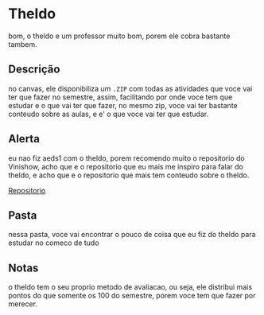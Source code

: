 # Theldo

bom, o theldo e um professor muito bom, porem ele cobra bastante tambem.

## Descrição

no canvas, ele disponibiliza um ``.ZIP`` com todas as atividades que voce vai ter que fazer no semestre, assim, facilitando por onde voce tem que estudar e o que vai ter que fazer, no mesmo zip, voce vai ter bastante conteudo sobre as aulas, e e' o que voce vai ter que estudar.

## Alerta

eu nao fiz aeds1 com o theldo, porem recomendo muito o repositorio do Vinishow, acho que e o repositorio que eu mais me inspiro para falar do theldo, e acho que e o repositorio que mais tem conteudo sobre o theldo.

[Repositorio](https://github.com/vinimiraa/AEDs-I)

## Pasta

nessa pasta, voce vai encontrar o pouco de coisa que eu fiz do theldo para estudar no comeco de tudo

## Notas
o theldo tem o seu proprio metodo de avaliacao, ou seja, ele distribui mais pontos do que somente os 100 do semestre, porem voce tem que fazer por merecer.